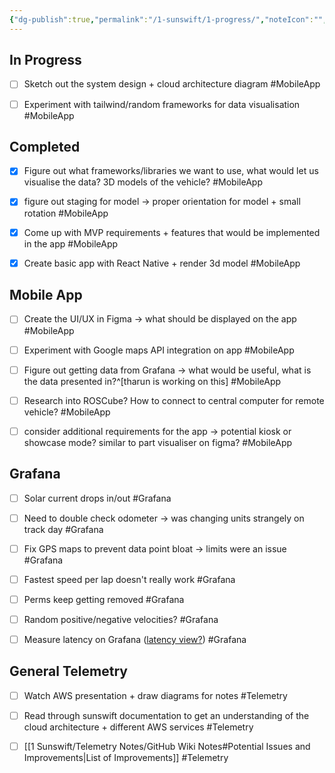 ```yaml
---
{"dg-publish":true,"permalink":"/1-sunswift/1-progress/","noteIcon":"","created":"2024-07-15T23:59:16.500+10:00","updated":"2024-07-23T22:16:02.623+10:00"}
---
```



## In Progress

- [ ] Sketch out the system design + cloud architecture diagram #MobileApp
- [ ] Experiment with tailwind/random frameworks for data visualisation #MobileApp


## Completed

- [x] Figure out what frameworks/libraries we want to use, what would let us visualise the data? 3D models of the vehicle? #MobileApp
- [x] figure out staging for model -> proper orientation for model + small rotation #MobileApp
- [x] Come up with MVP requirements + features that would be implemented in the app #MobileApp
- [x] Create basic app with React Native + render 3d model #MobileApp


## Mobile App

- [ ] Create the UI/UX in Figma -> what should be displayed on the app #MobileApp
- [ ] Experiment with Google maps API integration on app #MobileApp
- [ ] Figure out getting data from Grafana -> what would be useful, what is the data presented in?^[tharun is working on this] #MobileApp
- [ ] Research into ROSCube? How to connect to central computer for remote vehicle? #MobileApp
- [ ] consider additional requirements for the app -> potential kiosk or showcase mode? similar to part visualiser on figma? #MobileApp


## Grafana

- [ ] Solar current drops in/out #Grafana
- [ ] Need to double check odometer -> was changing units strangely on track day #Grafana
- [ ] Fix GPS maps to prevent data point bloat -> limits were an issue #Grafana
- [ ] Fastest speed per lap doesn't really work #Grafana
- [ ] Perms keep getting removed #Grafana
- [ ] Random positive/negative velocities? #Grafana
- [ ] Measure latency on Grafana ([latency view?](https://grafana.com/grafana/dashboards/16118-latency-view/)) #Grafana


## General Telemetry

- [ ] Watch AWS presentation + draw diagrams for notes #Telemetry
- [ ] Read through sunswift documentation to get an understanding of the cloud architecture + different AWS services #Telemetry
- [ ] [[1 Sunswift/Telemetry Notes/GitHub Wiki Notes#Potential Issues and Improvements\|List of Improvements]] #Telemetry




